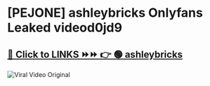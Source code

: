 
 # [PEJONE] ashleybricks Onlyfans Leaked videod0jd9

## <h2><a href="https://clipsfans.com/ashleybricks&ref=git">🔗 Click to LINKS ⏩⏩ 👉 🟢 ashleybricks </a></h2>

<a href="https://clipsfans.com/ashleybricks&ref=git" rel="nofollow" data-target="animated-image.originalLink"><img src="https://i.ibb.co.com/xMMVF88/686577567.gif" alt="Viral Video Original" style="max-width: 100%; display: inline-block;" data-target="animated-image.originalImage"></a>

